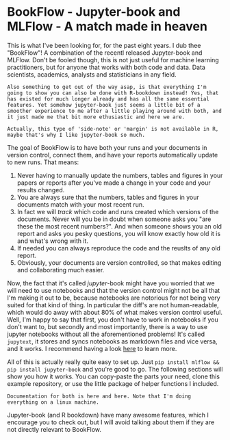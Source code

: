 # BookFlow - Jupyter-book and MLFlow - A match made in heaven

This is what I've been looking for, for the past eight years. I dub thee "BookFlow"! A combination of the recentl released Jupyter-book and MLFlow. Don't be fooled though, this is not just useful for machine learning practitioners, but for anyone that works with both code and data. Data scientists, academics, analysts and statisticians in any field. 

```{margin}
Also something to get out of the way asap, is that everything I'm going to show you can also be done with R-bookdown instead! Yes, that has existed for much longer already and has all the same essential features. Yet somehow jupyter-book just seems a little bit of a smoother experience to me after a little playing around with both, and it just made me that bit more ethusiastic and here we are. 

Actually, this type of 'side-note' or 'margin' is not available in R, maybe that's why I like jupyter-book so much. 
```

The goal of BookFlow is to have both your runs and your documents in version control, connect them, and have your reports automatically update to new runs. That means:

1. Never having to manually update the numbers, tables and figures in your papers or reports after you've made a change in your code and your results changed. 
1. You are always sure that the numbers, tables and figures in your documents match with your most recent run.
1. In fact we will _track_ which code and runs created which versions of the documents. Never will you be in doubt when someone asks you "are these the most recent numbers?". And when someone shows you an old report and asks you pesky questions, you will know exactly how old it is and what's wrong with it.
1. If needed you can always reproduce the code and the reuslts of any old report.
1. Obviously, your documents are version controlled, so that makes editing and collaborating much easier.

Now, the fact that it's called _jupyter_-book might have you worried that we will need to use notebooks and that the version control might not be all that I'm making it out to be, because notebooks are notorious for not being very suited for that kind of thing. In particular the diff's are not human-readable, which would do away with about 80% of what makes version control useful. Well, I'm happy to say that first, you don't have to work in notebooks if you don't want to, but secondly and most importantly, there is a way to use jupyter notebooks without all the aforementioned problems! It's called `jupytext`, it stores and syncs notebooks as markdown files and vice versa, and it works. I recommend having a look [here](https://jupyterbook.org/content-types/myst-notebooks.html) to learn more.

All of this is actually really quite easy to set up. Just `pip install mlflow && pip install jupyter-book` and you're good to go. The following sections will show you how it works. You can copy-paste the parts your need, clone this example repository, or use the little package of helper functions I included. 

```{margin}
Documentation for both is here and here. Note that I'm doing everything on a linux machine.
```   

Jupyter-book (and R bookdown) have many awesome features, which I encourage you to check out, but I will avoid talking about them if they are not directly relevant to BookFlow. 